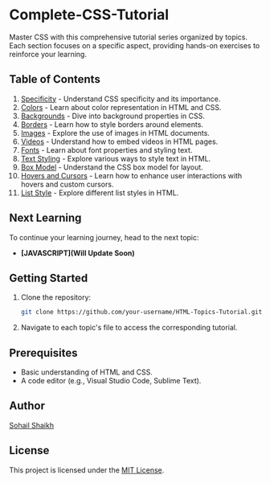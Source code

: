 # Complete-CSS-Tutorial
Master CSS with this comprehensive tutorial series organized by topics. Each section focuses on a specific aspect, providing hands-on exercises to reinforce your learning.

## Table of Contents

1. [Specificity](0-specificity.html) - Understand CSS specificity and its importance.
2. [Colors](1-colors.html) - Learn about color representation in HTML and CSS.
3. [Backgrounds](2-backgrounds.html) - Dive into background properties in CSS.
4. [Borders](3-borders.html) - Learn how to style borders around elements.
5. [Images](4-images.html) - Explore the use of images in HTML documents.
6. [Videos](5-videos.html) - Understand how to embed videos in HTML pages.
7. [Fonts](6-fonts.html) - Learn about font properties and styling text.
8. [Text Styling](7-text-styling.html) - Explore various ways to style text in HTML.
9. [Box Model](8-box-model.html) - Understand the CSS box model for layout.
10. [Hovers and Cursors](9-hovers-and-cursors.html) - Learn how to enhance user interactions with hovers and custom cursors.
11. [List Style](10-list-style.html) - Explore different list styles in HTML.


## Next Learning
To continue your learning journey, head to the next topic:
- **[JAVASCRIPT](Will Update Soon)**

## Getting Started

1. Clone the repository:
    ```bash
    git clone https://github.com/your-username/HTML-Topics-Tutorial.git
    ```

2. Navigate to each topic's file to access the corresponding tutorial.

## Prerequisites

- Basic understanding of HTML and CSS.
- A code editor (e.g., Visual Studio Code, Sublime Text).

## Author

[Sohail Shaikh](https://github.com/sohail019)

## License
This project is licensed under the [MIT License](LICENSE).

